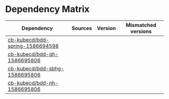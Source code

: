 # Dependency Matrix

Dependency | Sources | Version | Mismatched versions
---------- | ------- | ------- | -------------------
[cb-kubecd/bdd-spring-1586694598](https://github.com/cb-kubecd/bdd-spring-1586694598.git) |  | []() | 
[cb-kubecd/bdd-gh-1586695806](https://github.com/cb-kubecd/bdd-gh-1586695806.git) |  | []() | 
[cb-kubecd/bdd-sbhg-1586695806](https://github.com/cb-kubecd/bdd-sbhg-1586695806.git) |  | []() | 
[cb-kubecd/bdd-nh-1586695806](https://github.com/cb-kubecd/bdd-nh-1586695806.git) |  | []() | 
